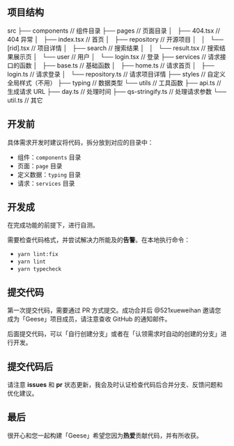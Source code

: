 ## 项目结构

src
├── components          // 组件目录
├── pages               // 页面目录
│   ├── 404.tsx         // 404 异常
│   ├── index.tsx       // 首页
│   ├── repository      // 开源项目
│   │   └── [rid].tsx   // 项目详情
│   ├── search          // 搜索结果
│   │   └── result.tsx  // 搜索结果展示页
│   └── user            // 用户
│       └── login.tsx   // 登录
├── services            // 请求接口的函数
│   ├── base.ts         // 基础函数
│   ├── home.ts         // 请求首页
│   ├── login.ts        // 请求登录
│   └── repository.ts   // 请求项目详情
├── styles              // 自定义全局样式（不用）
├── typing              // 数据类型
└── utils               // 工具函数
    ├── api.ts          // 生成请求 URL
    ├── day.ts          // 处理时间
    ├── qs-stringify.ts // 处理请求参数
    └── util.ts         // 其它


## 开发前
具体需求开发时建议将代码，拆分放到对应的目录中：

- 组件：`components` 目录
- 页面：`page` 目录
- 定义数据：`typing` 目录
- 请求：`services` 目录

## 开发成
在完成功能的前提下，进行自测。

需要检查代码格式，并尝试解决力所能及的**告警**。在本地执行命令：
   - `yarn lint:fix`
   - `yarn lint`
   - `yarn typecheck`

## 提交代码

第一次提交代码，需要通过 PR 方式提交。成功合并后 @521xueweihan 邀请您成为「Geese」项目成员，请注意查收 GitHub 的通知邮件。

后面提交代码，可以「自行创建分支」或者在「认领需求时自动的创建的分支」进行开发。

## 提交代码后

请注意 **issues** 和 **pr** 状态更新，我会及时认证检查代码后合并分支、反馈问题和优化建议。

## 最后

很开心和您一起构建「Geese」希望您因为**热爱**贡献代码，并有所收获。
